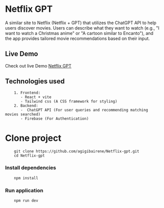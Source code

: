 # Netflix GPT

A similar site to Netflix (Netflix + GPT) that utilizes the ChatGPT API to help users discover movies. Users can describe what they want to watch (e.g., "I want to watch a Christmas anime" or "A cartoon similar to Encanto"), and the app provides tailored movie recommendations based on their input.


## Live Demo

Check out live Demo [Netflix GPT](https://netflix-gpt-seven-smoky.vercel.app/)


## Technologies used
```
    1. Frontend: 
       - React + vite
       - Tailwind css (A CSS framework for styling)
    2. Backend: 
       -  ChatGPT API (For user queries and recommending matching movies searched)
       - Firebase (For Authentication)
```

# Clone project
```
    git clone https://github.com/agigibairene/Netflix-gpt.git
    cd Netflix-gpt
```

### Install dependencies
```
    npm install
```

### Run application
```
    npm run dev
```